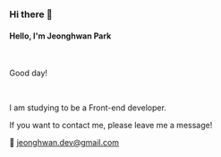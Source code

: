 ### Hi there 👋


#### Hello, I'm Jeonghwan Park

<br/>

Good day!

<br/>

I am studying to be a Front-end developer.

If you want to contact me, please leave me a message!


:email: jeonghwan.dev@gmail.com

